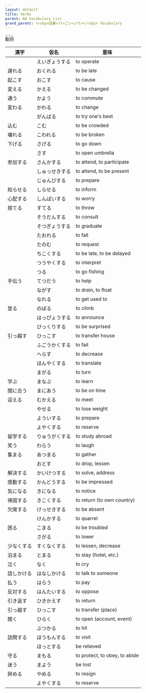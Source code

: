 ```yaml
---
layout: default
title: Verbs
parent: N4 Vocabulary List
grand_parent: <ruby>語彙<rt>ごい</rt></ruby> Vocabulary
---
```


<ruby>動詞<rt>どうし</rt></ruby>

| 漢字       | 仮名           | 意味                          |
| ---------- | -------------- | ----------------------------- |
|            | えいぎょうする | to operate                    |
| 遅れる     | おくれる       | to be late                    |
| 起こす     | おこす         | to cause                      |
| 変える     | かえる         | to be changed                 |
| 通う       | かよう         | to commute                    |
| 変わる     | かわる         | to change                     |
|            | がんばる       | to try one's best             |
| 込む       | こむ           | to be crowded                 |
| 壊れる     | こわれる       | to be broken                  |
| 下げる     | さげる         | to go down                    |
|            | さす           | to open umbrella              |
| 参加する   | さんかする     | to attend, to participate     |
|            | しゅっせきする | to attend, to be present      |
|            | じゅんびする   | to prepare                    |
| 知らせる   | しらせる       | to inform                     |
| 心配する   | しんぱいする   | to worry                      |
| 捨てる     | すてる         | to throw                      |
|            | そうだんする   | to consult                    |
|            | そつぎょうする | to graduate                   |
|            | たおれる       | to fall                       |
|            | たのむ         | to request                    |
|            | ちこくする     | to be late, to be delayed     |
|            | つうやくする   | to interpret                  |
|            | つる           | to go fishing                 |
| 手伝う     | てつだう       | to help                       |
|            | ながす         | to drain, to float            |
|            | なれる         | to get used to                |
| 登る       | のぼる         | to climb                      |
|            | はっぴょうする | to announce                   |
|            | びっくりする   | to be surprised               |
| 引っ越す   | ひっこす       | to transfer house             |
|            | ふごうかくする | to fail                       |
|            | へらす         | to decrease                   |
|            | ほんやくする   | to translate                  |
|            | まがる         | to turn                       |
| 学ぶ       | まなぶ         | to learn                      |
| 間に合う   | まにあう       | to be on time                 |
| 迎える     | むかえる       | to meet                       |
|            | やせる         | to lose weight                |
|            | よういする     | to prepare                    |
|            | よやくする     | to reserve                    |
| 留学する   | りゅうがくする | to study abroad               |
| 笑う       | わらう         | to laugh                      |
| 集まる     | あつまる       | to gather                     |
|            | おとす         | to drop, lessen               |
| 解決する   | かいけつする   | to solve, address             |
| 感動する   | かんどうする   | to be impressed               |
| 気になる   | きになる       | to notice                     |
| 帰国する   | きこくする     | to return (to own country)    |
| 欠席する   | けっせきする   | to be absent                  |
|            | けんかする     | to quarrel                    |
| 困る       | こまる         | to be troubled                |
|            | さがる         | to lower                      |
| 少なくする | すくなくする   | to lessen, decrease           |
| 泊まる     | とまる         | to stay (hotel, etc.)         |
| 泣く       | なく           | to cry                        |
| 話しかける | はなしかける   | to talk to someone            |
| 払う       | はらう         | to pay                        |
| 反対する   | はんたいする   | to oppose                     |
| 引き返す   | ひきかえす     | to return                     |
| 引っ越す   | ひっこす       | to transfer (place)           |
| 開く       | ひらく         | to open (account, event)      |
|            | ぶつかる       | to hit                        |
| 訪問する   | ほうもんする   | to visit                      |
|            | ほっとする     | be relieved                   |
| 守る       | まもる         | to protect, to obey, to abide |
| 迷う       | まよう         | be lost                       |
| 辞める     | やめる         | to resign                     |
|            | よやくする     | to reserve                    |
